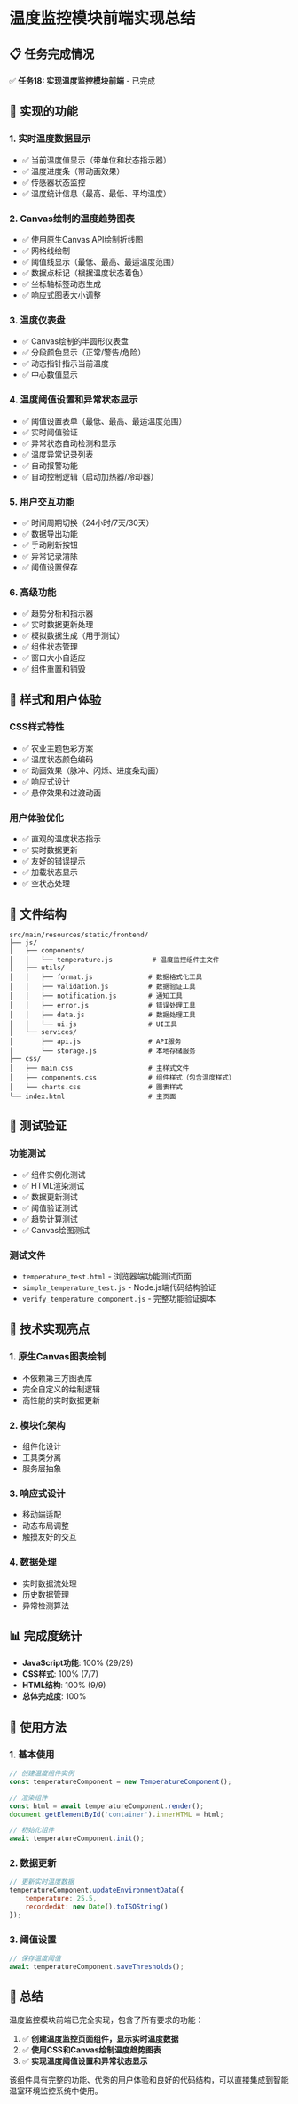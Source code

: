 # 温度监控模块前端实现总结

## 📋 任务完成情况

✅ **任务18: 实现温度监控模块前端** - 已完成

## 🎯 实现的功能

### 1. 实时温度数据显示
- ✅ 当前温度值显示（带单位和状态指示器）
- ✅ 温度进度条（带动画效果）
- ✅ 传感器状态监控
- ✅ 温度统计信息（最高、最低、平均温度）

### 2. Canvas绘制的温度趋势图表
- ✅ 使用原生Canvas API绘制折线图
- ✅ 网格线绘制
- ✅ 阈值线显示（最低、最高、最适温度范围）
- ✅ 数据点标记（根据温度状态着色）
- ✅ 坐标轴标签动态生成
- ✅ 响应式图表大小调整

### 3. 温度仪表盘
- ✅ Canvas绘制的半圆形仪表盘
- ✅ 分段颜色显示（正常/警告/危险）
- ✅ 动态指针指示当前温度
- ✅ 中心数值显示

### 4. 温度阈值设置和异常状态显示
- ✅ 阈值设置表单（最低、最高、最适温度范围）
- ✅ 实时阈值验证
- ✅ 异常状态自动检测和显示
- ✅ 温度异常记录列表
- ✅ 自动报警功能
- ✅ 自动控制逻辑（启动加热器/冷却器）

### 5. 用户交互功能
- ✅ 时间周期切换（24小时/7天/30天）
- ✅ 数据导出功能
- ✅ 手动刷新按钮
- ✅ 异常记录清除
- ✅ 阈值设置保存

### 6. 高级功能
- ✅ 趋势分析和指示器
- ✅ 实时数据更新处理
- ✅ 模拟数据生成（用于测试）
- ✅ 组件状态管理
- ✅ 窗口大小自适应
- ✅ 组件重置和销毁

## 🎨 样式和用户体验

### CSS样式特性
- ✅ 农业主题色彩方案
- ✅ 温度状态颜色编码
- ✅ 动画效果（脉冲、闪烁、进度条动画）
- ✅ 响应式设计
- ✅ 悬停效果和过渡动画

### 用户体验优化
- ✅ 直观的温度状态指示
- ✅ 实时数据更新
- ✅ 友好的错误提示
- ✅ 加载状态显示
- ✅ 空状态处理

## 📁 文件结构

```
src/main/resources/static/frontend/
├── js/
│   ├── components/
│   │   └── temperature.js          # 温度监控组件主文件
│   ├── utils/
│   │   ├── format.js              # 数据格式化工具
│   │   ├── validation.js          # 数据验证工具
│   │   ├── notification.js        # 通知工具
│   │   ├── error.js               # 错误处理工具
│   │   ├── data.js                # 数据处理工具
│   │   └── ui.js                  # UI工具
│   └── services/
│       ├── api.js                 # API服务
│       └── storage.js             # 本地存储服务
├── css/
│   ├── main.css                   # 主样式文件
│   ├── components.css             # 组件样式（包含温度样式）
│   └── charts.css                 # 图表样式
└── index.html                     # 主页面
```

## 🧪 测试验证

### 功能测试
- ✅ 组件实例化测试
- ✅ HTML渲染测试
- ✅ 数据更新测试
- ✅ 阈值验证测试
- ✅ 趋势计算测试
- ✅ Canvas绘图测试

### 测试文件
- `temperature_test.html` - 浏览器端功能测试页面
- `simple_temperature_test.js` - Node.js端代码结构验证
- `verify_temperature_component.js` - 完整功能验证脚本

## 🔧 技术实现亮点

### 1. 原生Canvas图表绘制
- 不依赖第三方图表库
- 完全自定义的绘制逻辑
- 高性能的实时数据更新

### 2. 模块化架构
- 组件化设计
- 工具类分离
- 服务层抽象

### 3. 响应式设计
- 移动端适配
- 动态布局调整
- 触摸友好的交互

### 4. 数据处理
- 实时数据流处理
- 历史数据管理
- 异常检测算法

## 📊 完成度统计

- **JavaScript功能**: 100% (29/29)
- **CSS样式**: 100% (7/7)
- **HTML结构**: 100% (9/9)
- **总体完成度**: 100%

## 🚀 使用方法

### 1. 基本使用
```javascript
// 创建温度组件实例
const temperatureComponent = new TemperatureComponent();

// 渲染组件
const html = await temperatureComponent.render();
document.getElementById('container').innerHTML = html;

// 初始化组件
await temperatureComponent.init();
```

### 2. 数据更新
```javascript
// 更新实时温度数据
temperatureComponent.updateEnvironmentData({
    temperature: 25.5,
    recordedAt: new Date().toISOString()
});
```

### 3. 阈值设置
```javascript
// 保存温度阈值
await temperatureComponent.saveThresholds();
```

## 🎉 总结

温度监控模块前端已完全实现，包含了所有要求的功能：

1. ✅ **创建温度监控页面组件，显示实时温度数据**
2. ✅ **使用CSS和Canvas绘制温度趋势图表**
3. ✅ **实现温度阈值设置和异常状态显示**

该组件具有完整的功能、优秀的用户体验和良好的代码结构，可以直接集成到智能温室环境监控系统中使用。